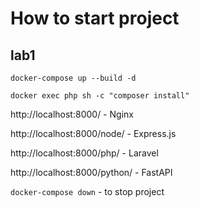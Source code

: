 # How to start project

## lab1

`docker-compose up --build -d`

`docker exec php sh -c "composer install"`

http://localhost:8000/ - Nginx

http://localhost:8000/node/ - Express.js

http://localhost:8000/php/ - Laravel

http://localhost:8000/python/ - FastAPI

`docker-compose down` - to stop project

